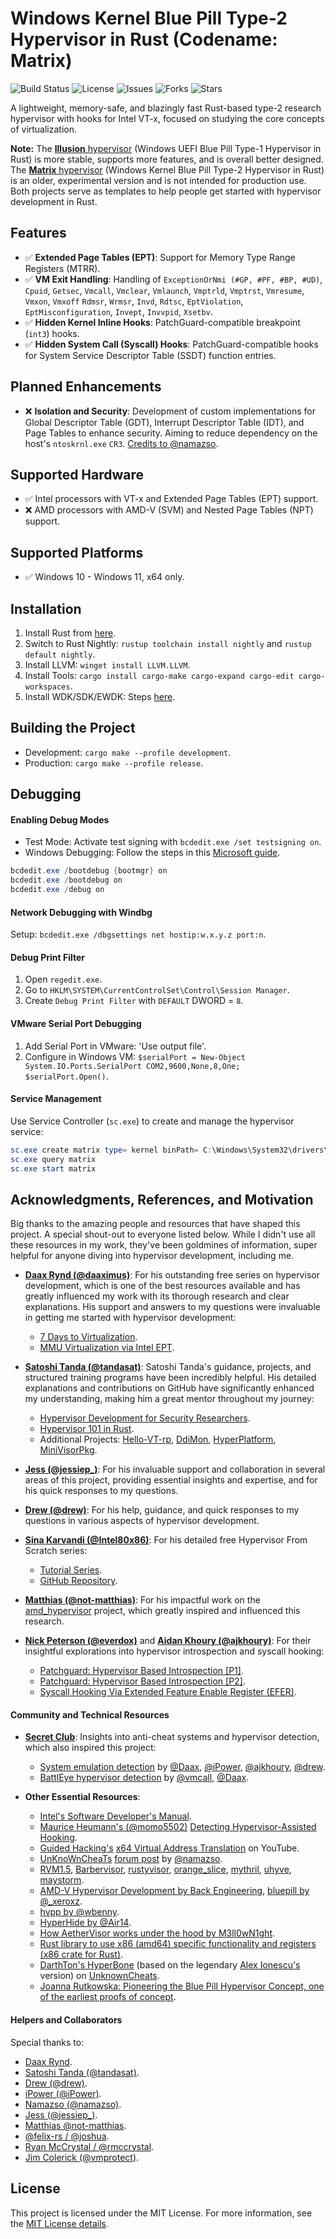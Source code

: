 # Windows Kernel Blue Pill Type-2 Hypervisor in Rust (Codename: Matrix)

![Build Status](https://github.com/memN0ps/hypervisor-rs/actions/workflows/github-actions.yml/badge.svg)
![License](https://img.shields.io/github/license/memN0ps/hypervisor-rs)
![Issues](https://img.shields.io/github/issues/memN0ps/hypervisor-rs)
![Forks](https://img.shields.io/github/forks/memN0ps/hypervisor-rs)
![Stars](https://img.shields.io/github/stars/memN0ps/hypervisor-rs)

A lightweight, memory-safe, and blazingly fast Rust-based type-2 research hypervisor with hooks for Intel VT-x, focused on studying the core concepts of virtualization.

**Note:** The [**Illusion** hypervisor](https://github.com/memN0ps/illusion-rs) (Windows UEFI Blue Pill Type-1 Hypervisor in Rust) is more stable, supports more features, and is overall better designed. The [**Matrix** hypervisor](https://github.com/memN0ps/matrix-rs) (Windows Kernel Blue Pill Type-2 Hypervisor in Rust) is an older, experimental version and is not intended for production use. Both projects serve as templates to help people get started with hypervisor development in Rust.

## Features

- :white_check_mark: **Extended Page Tables (EPT)**: Support for Memory Type Range Registers (MTRR).
- :white_check_mark: **VM Exit Handling**: Handling of `ExceptionOrNmi (#GP, #PF, #BP, #UD)`, `Cpuid`, `Getsec`, `Vmcall`, `Vmclear`, `Vmlaunch`, `Vmptrld`, `Vmptrst`, `Vmresume`, `Vmxon`, `Vmxoff` `Rdmsr`, `Wrmsr`, `Invd`, `Rdtsc`, `EptViolation`, `EptMisconfiguration`, `Invept`, `Invvpid`, `Xsetbv`.
- :white_check_mark: **Hidden Kernel Inline Hooks**: PatchGuard-compatible breakpoint (`int3`) hooks.
- :white_check_mark: **Hidden System Call (Syscall) Hooks**: PatchGuard-compatible hooks for System Service Descriptor Table (SSDT) function entries.

## Planned Enhancements

- :x: **Isolation and Security**: Development of custom implementations for Global Descriptor Table (GDT), Interrupt Descriptor Table (IDT), and Page Tables to enhance security. Aiming to reduce dependency on the host's `ntoskrnl.exe` `CR3`. [Credits to @namazso](https://www.unknowncheats.me/forum/2779560-post4.html).

## Supported Hardware

- :white_check_mark: Intel processors with VT-x and Extended Page Tables (EPT) support.
- :x: AMD processors with AMD-V (SVM) and Nested Page Tables (NPT) support.

## Supported Platforms

- :white_check_mark: Windows 10 - Windows 11, x64 only.

## Installation

1. Install Rust from [here](https://www.rust-lang.org/tools/install).
2. Switch to Rust Nightly: `rustup toolchain install nightly` and `rustup default nightly`.
3. Install LLVM: `winget install LLVM.LLVM`.
4. Install Tools: `cargo install cargo-make cargo-expand cargo-edit cargo-workspaces`.
5. Install WDK/SDK/EWDK: Steps [here](https://docs.microsoft.com/en-us/windows-hardware/drivers/download-the-wdk).

## Building the Project

- Development: `cargo make --profile development`.
- Production: `cargo make --profile release`.

## Debugging

#### Enabling Debug Modes

- Test Mode: Activate test signing with `bcdedit.exe /set testsigning on`.
- Windows Debugging: Follow the steps in this [Microsoft guide](https://learn.microsoft.com/en-us/windows-hardware/drivers/devtest/bcdedit--bootdebug).

```powershell
bcdedit.exe /bootdebug {bootmgr} on
bcdedit.exe /bootdebug on
bcdedit.exe /debug on
```

#### Network Debugging with Windbg

Setup: `bcdedit.exe /dbgsettings net hostip:w.x.y.z port:n`.

#### Debug Print Filter

1. Open `regedit.exe`.
2. Go to `HKLM\SYSTEM\CurrentControlSet\Control\Session Manager`.
3. Create `Debug Print Filter` with `DEFAULT` DWORD = `8`.

#### VMware Serial Port Debugging

1. Add Serial Port in VMware: 'Use output file'.
2. Configure in Windows VM: `$serialPort = New-Object System.IO.Ports.SerialPort COM2,9600,None,8,One; $serialPort.Open()`.

#### Service Management

Use Service Controller (`sc.exe`) to create and manage the hypervisor service:

```powershell
sc.exe create matrix type= kernel binPath= C:\Windows\System32\drivers\matrix.sys
sc.exe query matrix
sc.exe start matrix
```

## Acknowledgments, References, and Motivation

Big thanks to the amazing people and resources that have shaped this project. A special shout-out to everyone listed below. While I didn't use all these resources in my work, they've been goldmines of information, super helpful for anyone diving into hypervisor development, including me.

- **[Daax Rynd (@daaximus)](https://github.com/daaximus)**: For his outstanding free series on hypervisor development, which is one of the best resources available and has greatly influenced my work with its thorough research and clear explanations. His support and answers to my questions were invaluable in getting me started with hypervisor development:
  - [7 Days to Virtualization](https://revers.engineering/7-days-to-virtualization-a-series-on-hypervisor-development/).
  - [MMU Virtualization via Intel EPT](https://revers.engineering/mmu-virtualization-via-intel-ept-index/).

- **[Satoshi Tanda (@tandasat)](https://github.com/tandasat)**: Satoshi Tanda's guidance, projects, and structured training programs have been incredibly helpful. His detailed explanations and contributions on GitHub have significantly enhanced my understanding, making him a great mentor throughout my journey:
  - [Hypervisor Development for Security Researchers](https://tandasat.github.io/Hypervisor_Development_for_Security_Researchers.html).
  - [Hypervisor 101 in Rust](https://github.com/tandasat/Hypervisor-101-in-Rust).
  - Additional Projects: [Hello-VT-rp](https://github.com/tandasat/Hello-VT-rp), [DdiMon](https://github.com/tandasat/DdiMon), [HyperPlatform](https://github.com/tandasat/HyperPlatform), [MiniVisorPkg](https://github.com/tandasat/MiniVisorPkg).

- **[Jess (@jessiep_)](https://github.com/Intege-rs)**: For his invaluable support and collaboration in several areas of this project, providing essential insights and expertise, and for his quick responses to my questions.

- **[Drew (@drew)](https://github.com/drew-gpf)**: For his help, guidance, and quick responses to my questions in various aspects of hypervisor development.

- **[Sina Karvandi (@Intel80x86)](https://github.com/SinaKarvandi)**: For his detailed free Hypervisor From Scratch series:
  - [Tutorial Series](https://rayanfam.com/tutorials/).
  - [GitHub Repository](https://github.com/SinaKarvandi/Hypervisor-From-Scratch/).

- **[Matthias (@not-matthias)](https://github.com/not-matthias)**: For his impactful work on the [amd_hypervisor](https://github.com/not-matthias/amd_hypervisor) project, which greatly inspired and influenced this research.

- **[Nick Peterson (@everdox)](https://github.com/everdox)** and **[Aidan Khoury (@ajkhoury)](https://github.com/ajkhoury)**: For their insightful explorations into hypervisor introspection and syscall hooking:
  - [Patchguard: Hypervisor Based Introspection [P1]](https://revers.engineering/patchguard-detection-of-hypervisor-based-instrospection-p1/).
  - [Patchguard: Hypervisor Based Introspection [P2]](https://revers.engineering/patchguard-detection-of-hypervisor-based-instrospection-p2/).
  - [Syscall Hooking Via Extended Feature Enable Register (EFER)](https://revers.engineering/syscall-hooking-via-extended-feature-enable-register-efer/).

#### Community and Technical Resources

- **[Secret Club](https://github.com/thesecretclub)**: Insights into anti-cheat systems and hypervisor detection, which also inspired this project:
  - [System emulation detection](https://secret.club/2020/04/13/how-anti-cheats-detect-system-emulation.html) by [@Daax](https://github.com/daaximus), [@iPower](https://github.com/iPower), [@ajkhoury](https://github.com/ajkhoury), [@drew](https://github.com/drew-gpf).
  - [BattlEye hypervisor detection](https://secret.club/2020/01/12/battleye-hypervisor-detection.html) by [@vmcall](https://github.com/vmcall), [@Daax](https://github.com/daaximus).

- **Other Essential Resources**:
  - [Intel's Software Developer's Manual](https://www.intel.com/).
  - [Maurice Heumann's (@momo5502)](https://github.com/momo5502/) [Detecting Hypervisor-Assisted Hooking](https://momo5502.com/posts/2022-05-02-detecting-hypervisor-assisted-hooking/).
  - [Guided Hacking's](https://guidedhacking.com/) [x64 Virtual Address Translation](https://www.youtube.com/watch?v=W3o5jYHMh8s) on YouTube.
  - [UnKnoWnCheaTs](https://unknowncheats.me/) [forum post](https://www.unknowncheats.me/forum/2779560-post4.html) by [@namazso](https://github.com/namazso).
  - [RVM1.5](https://github.com/rcore-os/RVM1.5), [Barbervisor](https://github.com/Cisco-Talos/Barbervisor), [rustyvisor](https://github.com/iankronquist/rustyvisor), [orange_slice](https://github.com/gamozolabs/orange_slice), [mythril](https://github.com/mythril-hypervisor/mythril), [uhyve](https://github.com/hermit-os/uhyve), [maystorm](https://github.com/neri/maystorm).
  - [AMD-V Hypervisor Development by Back Engineering](https://blog.back.engineering/04/08/2022), [bluepill by @_xeroxz](https://git.back.engineering/_xeroxz/bluepill).
  - [hvpp by @wbenny](https://github.com/wbenny/hvpp).
  - [HyperHide by @Air14](https://github.com/Air14/HyperHide).
  - [How AetherVisor works under the hood by M3ll0wN1ght](https://mellownight.github.io/AetherVisor).
  - [Rust library to use x86 (amd64) specific functionality and registers (x86 crate for Rust)](https://github.com/gz/rust-x86).
  - [DarthTon's HyperBone](https://github.com/DarthTon/HyperBone) (based on the legendary [Alex Ionescu's](https://github.com/ionescu007/SimpleVisor) version) on [UnknownCheats](https://www.unknowncheats.me/forum/c-and-c-/173560-hyperbone-windows-hypervisor.html).
  - [Joanna Rutkowska: Pioneering the Blue Pill Hypervisor Concept, one of the earliest proofs of concept](https://blog.invisiblethings.org/2006/06/22/introducing-blue-pill.html).

#### Helpers and Collaborators

Special thanks to:
- [Daax Rynd](https://revers.engineering/).
- [Satoshi Tanda (@tandasat)](https://github.com/tandasat).
- [Drew (@drew)](https://github.com/drew-gpf).
- [iPower (@iPower)](https://github.com/iPower).
- [Namazso (@namazso)](https://github.com/namazso).
- [Jess (@jessiep_)](https://github.com/Intege-rs).
- [Matthias @not-matthias](https://github.com/not-matthias/).
- [@felix-rs / @joshuа](https://github.com/felix-rs).
- [Ryan McCrystal / @rmccrystal](https://github.com/rmccrystal).
- [Jim Colerick (@vmprotect)](https://github.com/thug-shaker).

## License

This project is licensed under the MIT License. For more information, see the [MIT License details](./LICENSE).
